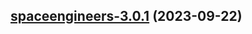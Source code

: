 

## [spaceengineers-3.0.1](https://github.com/truecharts/charts/compare/spaceengineers-3.0.0...spaceengineers-3.0.1) (2023-09-22)

